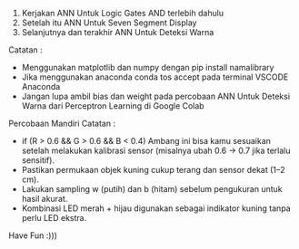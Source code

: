 1. Kerjakan ANN Untuk Logic Gates AND terlebih dahulu
2. Setelah itu ANN Untuk Seven Segment Display
3. Selanjutnya dan terakhir ANN Untuk Deteksi Warna

Catatan :
- Menggunakan matplotlib dan numpy dengan pip install namalibrary
- Jika menggunakan anaconda conda tos accept pada terminal VSCODE Anaconda
- Jangan lupa ambil bias dan weight pada percobaan ANN Untuk Deteksi Warna dari Perceptron Learning di Google Colab

Percobaan Mandiri Catatan :
- if (R > 0.6 && G > 0.6 && B < 0.4)
Ambang ini bisa kamu sesuaikan setelah melakukan kalibrasi sensor (misalnya ubah 0.6 → 0.7 jika terlalu sensitif).
- Pastikan permukaan objek kuning cukup terang dan sensor dekat (1–2 cm).
- Lakukan sampling w (putih) dan b (hitam) sebelum pengukuran untuk hasil akurat.
- Kombinasi LED merah + hijau digunakan sebagai indikator kuning tanpa perlu LED ekstra.

Have Fun :)))
